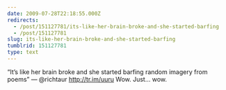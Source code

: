```yaml
---
date: 2009-07-28T22:18:55.000Z
redirects:
  - /post/151127781/its-like-her-brain-broke-and-she-started-barfing
  - /post/151127781
slug: its-like-her-brain-broke-and-she-started-barfing
tumblrid: 151127781
type: text
---
```

<p>&ldquo;It&rsquo;s like her brain broke and she started barfing random imagery from poems&rdquo; — @richtaur <a href="http://tr.im/uuru">http://tr.im/uuru</a> Wow. Just… wow.</p>
